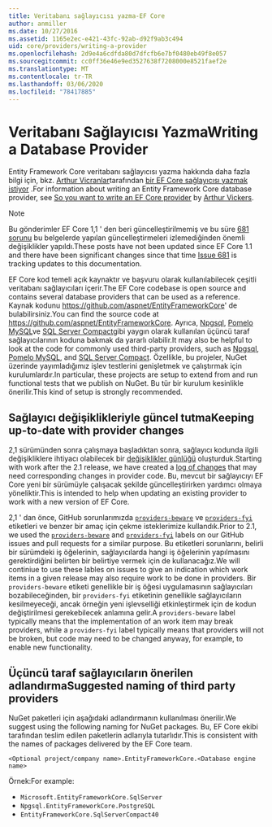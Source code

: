 ```yaml
---
title: Veritabanı sağlayıcısı yazma-EF Core
author: anmiller
ms.date: 10/27/2016
ms.assetid: 1165e2ec-e421-43fc-92ab-d92f9ab3c494
uid: core/providers/writing-a-provider
ms.openlocfilehash: 2d9e4a6cdfda80d7dfcfb6e7bf0480eb49f8e057
ms.sourcegitcommit: cc0ff36e46e9ed3527638f7208000e8521faef2e
ms.translationtype: MT
ms.contentlocale: tr-TR
ms.lasthandoff: 03/06/2020
ms.locfileid: "78417885"
---
```

# <a name="writing-a-database-provider"></a><span data-ttu-id="45c2a-102">Veritabanı Sağlayıcısı Yazma</span><span class="sxs-lookup"><span data-stu-id="45c2a-102">Writing a Database Provider</span></span>

<span data-ttu-id="45c2a-103">Entity Framework Core veritabanı sağlayıcısı yazma hakkında daha fazla bilgi için, bkz. [Arthur Vicranlar](https://github.com/ajcvickers)tarafından [bir EF Core sağlayıcısı yazmak istiyor](https://blog.oneunicorn.com/2016/11/11/so-you-want-to-write-an-ef-core-provider/) .</span><span class="sxs-lookup"><span data-stu-id="45c2a-103">For information about writing an Entity Framework Core database provider, see [So you want to write an EF Core provider](https://blog.oneunicorn.com/2016/11/11/so-you-want-to-write-an-ef-core-provider/) by [Arthur Vickers](https://github.com/ajcvickers).</span></span>

> [!NOTE]
> <span data-ttu-id="45c2a-104">Bu gönderimler EF Core 1,1 ' den beri güncelleştirilmemiş ve bu süre [681 sorunu](https://github.com/dotnet/EntityFramework.Docs/issues/681) bu belgelerde yapılan güncelleştirmeleri izlemediğinden önemli değişiklikler yapıldı.</span><span class="sxs-lookup"><span data-stu-id="45c2a-104">These posts have not been updated since EF Core 1.1 and there have been significant changes since that time [Issue 681](https://github.com/dotnet/EntityFramework.Docs/issues/681) is tracking updates to this documentation.</span></span>

<span data-ttu-id="45c2a-105">EF Core kod temeli açık kaynaktır ve başvuru olarak kullanılabilecek çeşitli veritabanı sağlayıcıları içerir.</span><span class="sxs-lookup"><span data-stu-id="45c2a-105">The EF Core codebase is open source and contains several database providers that can be used as a reference.</span></span> <span data-ttu-id="45c2a-106">Kaynak kodunu <https://github.com/aspnet/EntityFrameworkCore>' de bulabilirsiniz.</span><span class="sxs-lookup"><span data-stu-id="45c2a-106">You can find the source code at <https://github.com/aspnet/EntityFrameworkCore>.</span></span> <span data-ttu-id="45c2a-107">Ayrıca, [Npgsql](https://github.com/npgsql/Npgsql.EntityFrameworkCore.PostgreSQL), [Pomelo MySQL](https://github.com/PomeloFoundation/Pomelo.EntityFrameworkCore.MySql)ve [SQL Server Compact](https://github.com/ErikEJ/EntityFramework.SqlServerCompact)gibi yaygın olarak kullanılan üçüncü taraf sağlayıcılarının koduna bakmak da yararlı olabilir.</span><span class="sxs-lookup"><span data-stu-id="45c2a-107">It may also be helpful to look at the code for commonly used third-party providers, such as [Npgsql](https://github.com/npgsql/Npgsql.EntityFrameworkCore.PostgreSQL), [Pomelo MySQL](https://github.com/PomeloFoundation/Pomelo.EntityFrameworkCore.MySql), and [SQL Server Compact](https://github.com/ErikEJ/EntityFramework.SqlServerCompact).</span></span> <span data-ttu-id="45c2a-108">Özellikle, bu projeler, NuGet üzerinde yayımladığımız işlev testlerini genişletmek ve çalıştırmak için kurulumlardır.</span><span class="sxs-lookup"><span data-stu-id="45c2a-108">In particular, these projects are setup to extend from and run functional tests that we publish on NuGet.</span></span> <span data-ttu-id="45c2a-109">Bu tür bir kurulum kesinlikle önerilir.</span><span class="sxs-lookup"><span data-stu-id="45c2a-109">This kind of setup is strongly recommended.</span></span>

## <a name="keeping-up-to-date-with-provider-changes"></a><span data-ttu-id="45c2a-110">Sağlayıcı değişiklikleriyle güncel tutma</span><span class="sxs-lookup"><span data-stu-id="45c2a-110">Keeping up-to-date with provider changes</span></span>

<span data-ttu-id="45c2a-111">2,1 sürümünden sonra çalışmaya başladıktan sonra, sağlayıcı kodunda ilgili değişikliklere ihtiyacı olabilecek bir [değişiklikler günlüğü](provider-log.md) oluşturduk.</span><span class="sxs-lookup"><span data-stu-id="45c2a-111">Starting with work after the 2.1 release, we have created a [log of changes](provider-log.md) that may need corresponding changes in provider code.</span></span> <span data-ttu-id="45c2a-112">Bu, mevcut bir sağlayıcıyı EF Core yeni bir sürümüyle çalışacak şekilde güncelleştirirken yardımcı olmaya yöneliktir.</span><span class="sxs-lookup"><span data-stu-id="45c2a-112">This is intended to help when updating an existing provider to work with a new version of EF Core.</span></span>

<span data-ttu-id="45c2a-113">2,1 ' dan önce, GitHub sorunlarımızda [`providers-beware`](https://github.com/aspnet/EntityFrameworkCore/labels/providers-beware) ve [`providers-fyi`](https://github.com/aspnet/EntityFrameworkCore/labels/providers-fyi) etiketleri ve benzer bir amaç için çekme isteklerimize kullandık.</span><span class="sxs-lookup"><span data-stu-id="45c2a-113">Prior to 2.1, we used the [`providers-beware`](https://github.com/aspnet/EntityFrameworkCore/labels/providers-beware) and [`providers-fyi`](https://github.com/aspnet/EntityFrameworkCore/labels/providers-fyi) labels on our GitHub issues and pull requests for a similar purpose.</span></span> <span data-ttu-id="45c2a-114">Bu etiketleri sorunlarını, belirli bir sürümdeki iş öğelerinin, sağlayıcılarda hangi iş öğelerinin yapılmasını gerektirdiğini belirten bir belirtiye vermek için de kullanacağız.</span><span class="sxs-lookup"><span data-stu-id="45c2a-114">We will continiue to use these lables on issues to give an indication which work items in a given release may also require work to be done in providers.</span></span> <span data-ttu-id="45c2a-115">Bir `providers-beware` etiketi genellikle bir iş öğesi uygulamasının sağlayıcıları bozabileceğinden, bir `providers-fyi` etiketinin genellikle sağlayıcıların kesilmeyeceği, ancak örneğin yeni işlevselliği etkinleştirmek için de kodun değiştirilmesi gerekebilecek anlamına gelir.</span><span class="sxs-lookup"><span data-stu-id="45c2a-115">A `providers-beware` label typically means that the implementation of an work item may break providers, while a `providers-fyi` label typically means that providers will not be broken, but code may need to be changed anyway, for example, to enable new functionality.</span></span>

## <a name="suggested-naming-of-third-party-providers"></a><span data-ttu-id="45c2a-116">Üçüncü taraf sağlayıcıların önerilen adlandırma</span><span class="sxs-lookup"><span data-stu-id="45c2a-116">Suggested naming of third party providers</span></span>

<span data-ttu-id="45c2a-117">NuGet paketleri için aşağıdaki adlandırmanın kullanılması önerilir.</span><span class="sxs-lookup"><span data-stu-id="45c2a-117">We suggest using the following naming for NuGet packages.</span></span> <span data-ttu-id="45c2a-118">Bu, EF Core ekibi tarafından teslim edilen paketlerin adlarıyla tutarlıdır.</span><span class="sxs-lookup"><span data-stu-id="45c2a-118">This is consistent with the names of packages delivered by the EF Core team.</span></span>

`<Optional project/company name>.EntityFrameworkCore.<Database engine name>`

<span data-ttu-id="45c2a-119">Örnek:</span><span class="sxs-lookup"><span data-stu-id="45c2a-119">For example:</span></span>

* `Microsoft.EntityFrameworkCore.SqlServer`
* `Npgsql.EntityFrameworkCore.PostgreSQL`
* `EntityFrameworkCore.SqlServerCompact40`
